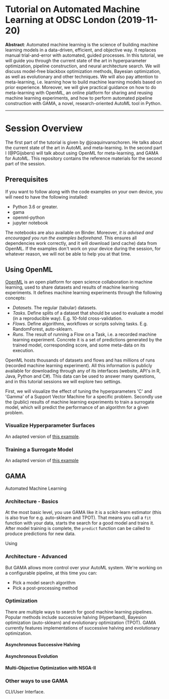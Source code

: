 # Tutorial on Automated Machine Learning at ODSC London (2019-11-20)

**Abstract**: 
Automated machine learning is the science of building machine learning models in a data-driven, efficient, and objective way. 
It replaces manual trial-and-error with automated, guided processes. 
In this tutorial, we will guide you through the current state of the art in hyperparameter optimization, pipeline construction, and neural architecture search. 
We will discuss model-free blackbox optimization methods, Bayesian optimization, as well as evolutionary and other techniques. 
We will also pay attention to meta-learning, i.e. learning how to build machine learning models based on prior experience. 
Moreover, we will give practical guidance on how to do meta-learning with OpenML, an online platform for sharing and reusing machine learning experiments, 
and how to perform automated pipeline construction with GAMA, a novel, research-oriented AutoML tool in Python.

----
# Session Overview

The first part of the tutorial is given by @joaquinvanschoren.
He talks about the current state of the art in AutoML and meta-learning.
In the second part I (@PGijsbers) will talk about using OpenML for meta-learning, and GAMA for AutoML.
This repository contains the reference materials for the second part of the session.

## Prerequisites
If you want to follow along with the code examples on your own device, you will need to have the following installed:

 - Python 3.6 or greater.
 - gama
 - openml-python
 - jupyter notebook
 
The notebooks are also available on Binder.
Moreover, _it is advised and encouraged you run the examples beforehand_.
This ensures all dependencies work correctly, and it will download (and cache) data from OpenML.
If the examples don't work on your device during the session, for whatever reason, we will not be able to help you at that time.

## Using OpenML
[OpenML](www.openml.org) is an open platform for open science collaboration in machine learning,
used to share datasets and results of machine learning experiments.
It defines machine learning experiments through the following concepts:

 - *Datasets*. The regular (tabular) datasets. 
 - *Tasks*. Define splits of a dataset that should be used to evaluate a model (in a reproducible way). E.g. 10-fold cross-validation.
 - *Flows*. Define algorithms, workflows or scripts solving tasks. E.g. RandomForest, auto-sklearn.
 - *Runs*. The result of running a Flow on a Task, i.e. a recorded machine learning experiment.
   Concrete it is a set of predictions generated by the trained model, corresponding score, and some meta-data on its execution.

OpenML hosts thousands of datasets and flows and has millions of runs (recorded machine learning experiment).
All this information is publicly available for downloading through any of its interfaces (website, API's in R, Java, Python and C#).
This data can be used to answer many questions, and in this tutorial sessions we will explore two settings.

First, we will visualize the effect of tuning the hyperparameters 'C' and 'Gamma' of a Support Vector Machine for a specific problem.
Secondly use the (public) results of machine learning experiments to train a surrogate model, 
which will predict the performance of an algorithm for a given problem.

### Visualize Hyperparameter Surfaces
An adapted version of [this example](https://openml.github.io/openml-python/master/examples/30_extended/plot_svm_hyperparameters_tutorial.html#sphx-glr-examples-30-extended-plot-svm-hyperparameters-tutorial-py).

### Training a Surrogate Model
An adapted version of [this example](https://openml.github.io/openml-python/master/examples/40_paper/2018_neurips_perrone_example.html#sphx-glr-examples-40-paper-2018-neurips-perrone-example-py)

## GAMA
Automated Machine Learning 

### Architecture - Basics
At the most basic level, you use GAMA like it is a scikit-learn estimator (this is also true for e.g. auto-sklearn and TPOT).
That means you call a `fit` function with your data, starts the search for a good model and trains it.
After model training is complete, the `predict` function can be called to produce predictions for new data.

Using 

<!-- As a little bonus, here's how to work with auto-sklearn and TPOT: -->

### Architecture - Advanced
But GAMA allows more control over your AutoML system.
We're working on a configurable pipeline, at this time you can:
 - Pick a model search algorithm
 - Pick a post-processing method

### Optimization
There are multiple ways to search for good machine learning pipelines.
Popular methods include successive halving (Hyperband), Bayesion optimization (auto-sklearn) and evolutionary optimization (TPOT).
GAMA currently features implementations of successive halving and evolutionary optimization.

#### Asynchronous Successive Halving

#### Asynchronous Evolution

#### Multi-Objective Optimization with NSGA-II

### Other ways to use GAMA
CLI/User Interface.

